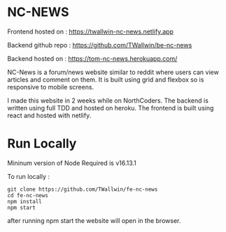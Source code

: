 # NC-NEWS

Frontend hosted on : https://twallwin-nc-news.netlify.app

Backend github repo : https://github.com/TWallwin/be-nc-news

Backend hosted on : https://tom-nc-news.herokuapp.com/

NC-News is a forum/news website similar to reddit where users can view articles and comment on them. It is built using grid and flexbox so is responsive to mobile screens.

I made this website in 2 weeks while on NorthCoders. The backend is written using full TDD and hosted on heroku. The frontend is built using react and hosted with netlify.

# Run Locally

Mininum version of Node Required is v16.13.1

To run locally :

```
git clone https://github.com/TWallwin/fe-nc-news
cd fe-nc-news
npm install
npm start
```

after running npm start the website will open in the browser.
